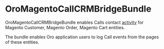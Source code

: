 # OroMagentoCallCRMBridgeBundle

OroMagentoCallCRMBridgeBundle enables Calls contact [activity](https://github.com/oroinc/platform/tree/master/src/Oro/Bundle/ActivityBundle) for Magento Customer, Magento Order, Magento Cart entities.

The bundle enables Oro application users to log Call events from the pages of these entities.
